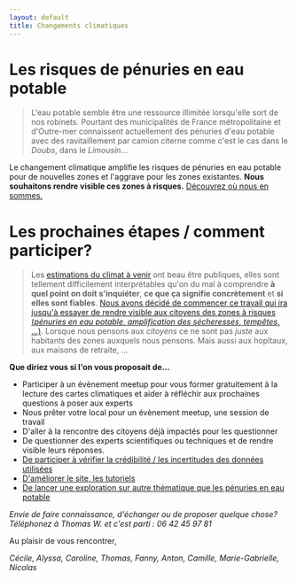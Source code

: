 ```yaml
---
layout: default
title: Changements climatiques
---
```


# Les risques de pénuries en eau potable

> L'eau potable semble être une ressource illimitée lorsqu'elle sort de nos robinets. Pourtant des municipalités de France métropolitaine et d'Outre-mer connaissent actuellement des pénuries d'eau potable avec des ravitaillement par camion citerne comme c'est le cas dans le *Doubs*, dans le *Limousin*... 

Le changement climatique amplifie les risques de pénuries en eau potable pour de nouvelles zones et l'aggrave pour les zones existantes. **Nous souhaitons rendre visible ces zones à risques.** [Découvrez où nous en sommes.](../risques-penurie-eau)

# Les prochaines étapes / comment participer?

> Les [estimations du climat à venir](../donnees) ont beau être publiques, elles sont tellement difficilement interprétables qu'on du mal à comprendre **à quel point on doit s'inquiéter**, **ce que ça signifie concrètement** et **si elles sont fiables**. [Nous avons décidé de commencer ce travail qui ira jusqu'à essayer de rendre visible aux citoyens des zones à risques (*pénuries en eau potable*, *amplification des sécheresses*, *tempêtes*, ...)](../methode). Lorsque nous pensons aux *citoyens* ce ne sont pas *juste* aux habitants des zones auxquels nous pensons. Mais aussi aux hopîtaux, aux maisons de retraite, ...

**Que diriez vous si l'on vous proposait de...**

* Participer à un évènement meetup pour vous former gratuitement à la lecture des cartes climatiques et aider à réfléchir aux prochaines questions à poser aux experts
* Nous prêter votre local pour un évènement meetup, une session de travail
* D'aller à la rencontre des citoyens déjà impactés pour les questionner
* De questionner des experts scientifiques ou techniques et de rendre visible leurs réponses.
* [De participer à vérifier la crédibilité / les incertitudes des données utilisées](../donnees)
* [D'améliorer le site, les tutoriels](https://github.com/anticiper/anticiper.github.io)
* [De lancer une exploration sur autre thématique que les pénuries en eau potable](../methode)

*Envie de faire connaissance, d'échanger ou de proposer quelque chose? Téléphonez à Thomas W. et c'est parti : 06 42 45 97 81*

Au plaisir de vous rencontrer,

*Cécile, Alyssa, Caroline, Thomas, Fanny, Anton, Camille, Marie-Gabrielle, Nicolas*
